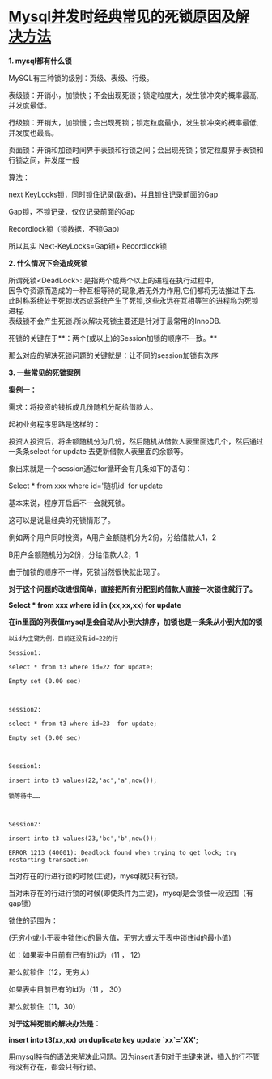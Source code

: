 # [Mysql并发时经典常见的死锁原因及解决方法](https://www.cnblogs.com/zejin2008/p/5262751.html)

**1.   mysql都有什么锁**

MySQL有三种锁的级别：页级、表级、行级。

表级锁：开销小，加锁快；不会出现死锁；锁定粒度大，发生锁冲突的概率最高,并发度最低。

行级锁：开销大，加锁慢；会出现死锁；锁定粒度最小，发生锁冲突的概率最低,并发度也最高。

页面锁：开销和加锁时间界于表锁和行锁之间；会出现死锁；锁定粒度界于表锁和行锁之间，并发度一般

算法：

next KeyLocks锁，同时锁住记录\(数据\)，并且锁住记录前面的Gap

Gap锁，不锁记录，仅仅记录前面的Gap

Recordlock锁（锁数据，不锁Gap）

所以其实 Next-KeyLocks=Gap锁+ Recordlock锁

**2.   什么情况下会造成死锁**

所谓死锁&lt;DeadLock&gt;: 是指两个或两个以上的进程在执行过程中,  
因争夺资源而造成的一种互相等待的现象,若无外力作用,它们都将无法推进下去.  
此时称系统处于死锁状态或系统产生了死锁,这些永远在互相等竺的进程称为死锁进程.  
表级锁不会产生死锁.所以解决死锁主要还是针对于最常用的InnoDB.

死锁的关键在于**：两个\(或以上\)的Session加锁的顺序不一致。**

那么对应的解决死锁问题的关键就是：让不同的session加锁有次序

**3.   一些常见的死锁案例**

**案例一：**

需求：将投资的钱拆成几份随机分配给借款人。

起初业务程序思路是这样的：

投资人投资后，将金额随机分为几份，然后随机从借款人表里面选几个，然后通过一条条select for update 去更新借款人表里面的余额等。

象出来就是一个session通过for循环会有几条如下的语句：

Select \* from xxx where id='随机id' for update

基本来说，程序开启后不一会就死锁。

这可以是说最经典的死锁情形了。

例如两个用户同时投资，A用户金额随机分为2份，分给借款人1，2

B用户金额随机分为2份，分给借款人2，1

由于加锁的顺序不一样，死锁当然很快就出现了。

**对于这个问题的改进很简单，直接把所有分配到的借款人直接一次锁住就行了。**

**Select \* from xxx where id in \(xx,xx,xx\) for update**

**在in里面的列表值mysql是会自动从小到大排序，加锁也是一条条从小到大加的锁**

```
以id为主键为例，目前还没有id=22的行

Session1:

select * from t3 where id=22 for update;

Empty set (0.00 sec)



session2:

select * from t3 where id=23  for update;

Empty set (0.00 sec)



Session1:

insert into t3 values(22,'ac','a',now());

锁等待中……



Session2:

insert into t3 values(23,'bc','b',now());

ERROR 1213 (40001): Deadlock found when trying to get lock; try restarting transaction
```

当对存在的行进行锁的时候\(主键\)，mysql就只有行锁。

当对未存在的行进行锁的时候\(即使条件为主键\)，mysql是会锁住一段范围（有gap锁）





锁住的范围为：

\(无穷小或小于表中锁住id的最大值，无穷大或大于表中锁住id的最小值\)



如：如果表中目前有已有的id为（11 ， 12）

那么就锁住（12，无穷大）

如果表中目前已有的id为（11 ， 30）

那么就锁住（11，30）



**对于这种死锁的解决办法是：**

**insert into t3\(xx,xx\) on duplicate key update \`xx\`='XX';**



用mysql特有的语法来解决此问题。因为insert语句对于主键来说，插入的行不管有没有存在，都会只有行锁。

